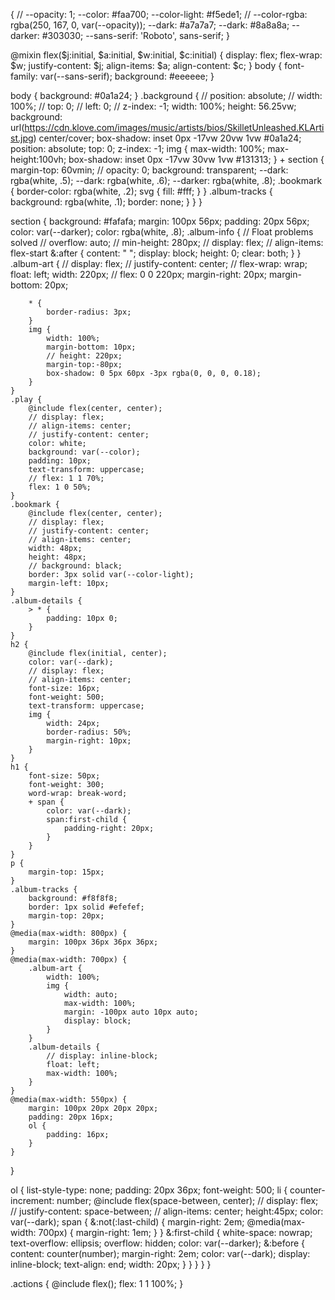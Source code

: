 {
	// --opacity: 1;
	--color: #faa700;
	--color-light: #f5ede1;
	// --color-rgba: rgba(250, 167, 0, var(--opacity));
	--dark: #a7a7a7;
	--dark: #8a8a8a;
	--darker: #303030;
	--sans-serif: 'Roboto', sans-serif;
}

@mixin flex($j:initial, $a:initial, $w:initial, $c:initial) {
	display: flex;
	flex-wrap: $w;
	justify-content: $j;
	align-items: $a;
	align-content: $c;
}
body {
	font-family: var(--sans-serif);
	background: #eeeeee;
}


body {
	background: #0a1a24;
}
.background {
	// position: absolute;
	// width: 100%;
	// top: 0;
	// left: 0;
	// z-index: -1;
	width: 100%;
  height: 56.25vw;
  background: url(https://cdn.klove.com/images/music/artists/bios/SkilletUnleashed.KLArtist.jpg) center/cover;
  box-shadow: inset 0px -17vw 20vw 1vw #0a1a24;
  position: absolute;
  top: 0;
  z-index: -1;
	img {
		max-width: 100%;
		max-height:100vh;
	box-shadow: inset 0px -17vw 30vw 1vw #131313;
	}
	+ section {
		margin-top: 60vmin;
		// opacity: 0;
		background: transparent;
		--dark: rgba(white, .5);
		--dark: rgba(white, .6);
		--darker: rgba(white, .8);
		.bookmark {
			border-color: rgba(white, .2);
			svg {
				fill: #fff;
			}
		}
		.album-tracks {
			background: rgba(white, .1);
			border: none;
		}
	}
}



section {
	background: #fafafa;
	margin: 100px 56px;
	padding: 20px 56px;
	color: var(--darker);
	color: rgba(white, .8);
	.album-info {
		// Float problems solved
		// overflow: auto;
		// min-height: 280px;
		// display: flex;
		// align-items: flex-start
		&:after { 
		 content: " ";
		 display: block; 
		 height: 0; 
		 clear: both;
	}
	}
	.album-art {
		// display: flex;
		// justify-content: center;
		// flex-wrap: wrap;
		float: left;
		width: 220px;
		// flex: 0 0 220px;
		margin-right: 20px;
		margin-bottom: 20px;
		
		* {
			border-radius: 3px;
		}
		img {
			width: 100%;
			margin-bottom: 10px;
			// height: 220px;
			margin-top:-80px;
			box-shadow: 0 5px 60px -3px rgba(0, 0, 0, 0.18);
		}
	}
	.play {
		@include flex(center, center);
		// display: flex;
		// align-items: center;
		// justify-content: center;
		color: white;
		background: var(--color);
		padding: 10px;
		text-transform: uppercase;
		// flex: 1 1 70%;
		flex: 1 0 50%;
	}
	.bookmark {
		@include flex(center, center);
		// display: flex;
		// justify-content: center;
		// align-items: center;
		width: 48px;
		height: 48px;
		// background: black;
		border: 3px solid var(--color-light);
		margin-left: 10px;
	}
	.album-details {
		> * {
			padding: 10px 0;
		}
	}
	h2 {
		@include flex(initial, center);
		color: var(--dark);
		// display: flex;
		// align-items: center;
		font-size: 16px;
		font-weight: 500;
		text-transform: uppercase;
		img {
			width: 24px;
			border-radius: 50%;
			margin-right: 10px;
		}
	}
	h1 {
		font-size: 50px;
		font-weight: 300;
		word-wrap: break-word;
		+ span {
			color: var(--dark);
			span:first-child {
				padding-right: 20px;
			}
		}
	}
	p {
		margin-top: 15px;
	}
	.album-tracks {
		background: #f8f8f8;
		border: 1px solid #efefef;
		margin-top: 20px;
	}
	@media(max-width: 800px) {
		margin: 100px 36px 36px 36px;
	}
	@media(max-width: 700px) {
		.album-art {
			width: 100%;
			img {
				width: auto;
				max-width: 100%;
				margin: -100px auto 10px auto;
				display: block;
			}
		}
		.album-details {
			// display: inline-block;
			float: left;
			max-width: 100%;
		}
	}
	@media(max-width: 550px) {
		margin: 100px 20px 20px 20px;
		padding: 20px 16px;
		ol {
			padding: 16px;
		}
	}
}

ol {
  list-style-type: none;
	padding: 20px 36px;
	font-weight: 500;
	li {
		counter-increment: number;
		@include flex(space-between, center);
		// display: flex;
		// justify-content: space-between;
		// align-items: center;
		height:45px;
		color: var(--dark);
		span {
			&:not(:last-child) {
				margin-right: 2em;
				@media(max-width: 700px) {
					margin-right: 1em;
				}
			}
			&:first-child {
				white-space: nowrap;
				text-overflow: ellipsis;
				overflow: hidden;
				color: var(--darker);
				&:before {
					content: counter(number);
					margin-right: 2em;
					color: var(--dark);
					display: inline-block;
					text-align: end;
					width: 20px;
				}
			}
		}
	}
}

.actions {
	@include flex();
	flex: 1 1 100%;
}
